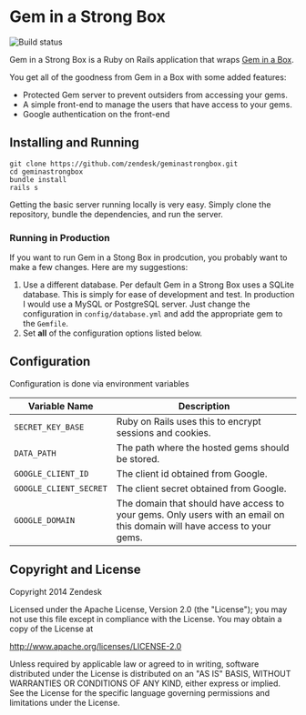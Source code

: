# Gem in a Strong Box

![Build status](https://travis-ci.org/zendesk/geminastrongbox.svg)

Gem in a Strong Box is a Ruby on Rails application that wraps [Gem in a Box](https://github.com/geminabox/geminabox).

You get all of the goodness from Gem in a Box with some added features:

* Protected Gem server to prevent outsiders from accessing your gems.
* A simple front-end to manage the users that have access to your gems.
* Google authentication on the front-end

## Installing and Running

```
git clone https://github.com/zendesk/geminastrongbox.git
cd geminastrongbox
bundle install
rails s
```

Getting the basic server running locally is very easy. Simply clone the repository, bundle the dependencies, and run the server.

### Running in Production

If you want to run Gem in a Stong Box in prodcution, you probably want to make a few changes. Here are my suggestions:

1. Use a different database. Per default Gem in a Strong Box uses a SQLite database. This is simply for ease of development and test. In production I would use a MySQL or PostgreSQL server. Just change the configuration in `config/database.yml` and add the appropriate gem to the `Gemfile`.
2. Set __all__ of the configuration options listed below.

## Configuration

Configuration is done via environment variables

Variable Name          | Description
---------------------- | -------------
`SECRET_KEY_BASE`      | Ruby on Rails uses this to encrypt sessions and cookies.
`DATA_PATH`            | The path where the hosted gems should be stored.
`GOOGLE_CLIENT_ID`     | The client id obtained from Google.
`GOOGLE_CLIENT_SECRET` | The client secret obtained from Google.
`GOOGLE_DOMAIN`        | The domain that should have access to your gems. Only users with an email on this domain will have access to your gems.

## Copyright and License

Copyright 2014 Zendesk

Licensed under the Apache License, Version 2.0 (the "License"); you may not use this file except in compliance with the License.
You may obtain a copy of the License at

http://www.apache.org/licenses/LICENSE-2.0

Unless required by applicable law or agreed to in writing, software distributed under the License is distributed on an "AS IS" BASIS, WITHOUT WARRANTIES OR CONDITIONS OF ANY KIND, either express or implied. See the License for the specific language governing permissions and limitations under the License.
